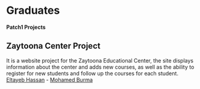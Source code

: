 # Graduates

**Patch1 Projects**

<div class="card">
  <div class="card-header">
    <h2>Zaytoona Center Project</h2>
  </div>
  <div class="card-body">
It is a website project for the Zaytoona Educational Center, the site displays information about the center and adds new courses, as well as the ability to register    for new students and follow up the courses for each student.
    
  </div>
  <div class="card-footer">
    <a href="#"><i class="fa fa-user"></i> Eltayeb Hassan</a> - <a href="#"><i class="fa fa-user"></i> Mohamed Burma</a>
  </div>
</div>



   


